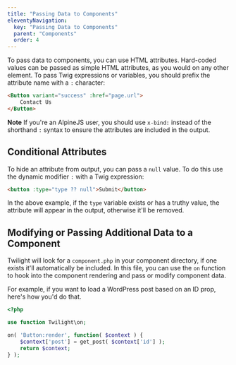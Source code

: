 ```yaml
---
title: "Passing Data to Components"
eleventyNavigation:
  key: "Passing Data to Components"
  parent: "Components"
  order: 4
---
```


To pass data to components, you can use HTML attributes. Hard-coded values can be passed as simple HTML attributes, as you would on any other element. To pass Twig expressions or variables, you should prefix the attribute name with a `:` character:

```html
<Button variant="success" :href="page.url">
    Contact Us
</Button>
```

**Note** If you're an AlpineJS user, you should use `x-bind:` instead of the shorthand `:` syntax to ensure the attributes are included in the output.

## Conditional Attributes

To hide an attribute from output, you can pass a `null` value. To do this use the dynamic modifier `:` with a Twig expression:

```html
<button :type="type ?? null">Submit</button>
```

In the above example, if the `type` variable exists or has a truthy value, the attribute will appear in the output, otherwise it'll be removed.

## Modifying or Passing Additional Data to a Component

Twilight will look for a `component.php` in your component directory, if one exists it'll automatically be included. In this file, you can use the `on` function to hook into the component rendering and pass or modify component data.

For example, if you want to load a WordPress post based on an ID prop, here's how you'd do that.

```php
<?php

use function Twilight\on;

on( 'Button:render', function( $context ) {
    $context['post'] = get_post( $context['id'] );
    return $context;
} );

```